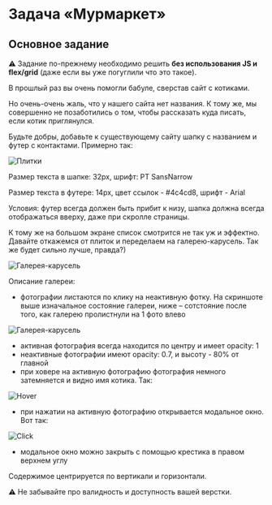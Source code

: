 # Задача «Мурмаркет»

## Основное задание

:warning: Задание по-прежнему необходимо решить __без использования JS и flex/grid__ (даже если вы уже погуглили что это такое).

В прошлый раз вы очень помогли бабуле, сверстав сайт с котиками.

Но очень-очень жаль, что у нашего сайта нет названия.
К тому же, мы совершенно не позаботились о том, чтобы рассказать куда писать, если котик приглянулся.

Будьте добры, добавьте к существующему сайту шапку с названием и футер с контактами.
Примерно так:

![Плитки](https://user-images.githubusercontent.com/5352441/47854734-53163580-de04-11e8-9551-a264dbdc1d88.png)

Размер текста в шапке: 32px, шрифт: PT SansNarrow

Размер текста в футере: 14px, цвет ссылок - #4c4cd8, шрифт - Arial

Условия: футер всегда должен быть прибит к низу, шапка должна всегда отображаться вверху, даже при скролле страницы.


К тому же на большом экране список смотрится не так уж и эффектно. Давайте откажемся от плиток и переделаем на галерею-карусель.
Так же будет сильно лучше, правда?)

![Галерея-карусель](https://user-images.githubusercontent.com/8963033/47860484-75af4b00-de12-11e8-8ae3-b8bb126fcc26.png)

Описание галереи:
- фотографии листаются по клику на неактивную фотку. На скриншоте выше изначальное состояние галереи, ниже – сотстояние после того, как галерею пролистнули на 1 фото влево

![Галерея-карусель](https://user-images.githubusercontent.com/8963033/47860492-78aa3b80-de12-11e8-8b03-3acabb3d51bc.png)

- активная фотография всегда находится по центру и имеет opacity: 1
- неактивные фотографии имеют opacity: 0.7, и высоту - 80% от главной
- при ховере на активную фотографию фотография немного затемняется и видно имя котика. Так:

![Hover](https://user-images.githubusercontent.com/5352441/47854733-53163580-de04-11e8-9960-ff9ae78a966c.png)

- при нажатии на активную фотографию открывается модальное окно. Вот так:

![Click](https://user-images.githubusercontent.com/5352441/47854735-53163580-de04-11e8-8ec2-5d7dfafded25.png)

- модальное окно можно закрыть с помощью крестика в правом верхнем углу

Содержимое центрируется по вертикали и горизонтали.

:warning: Не забывайте про валидность и доступность вашей верстки.
